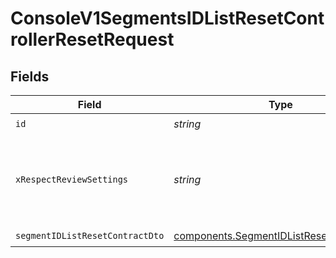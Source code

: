 # ConsoleV1SegmentsIDListResetControllerResetRequest


## Fields

| Field                                                                                                | Type                                                                                                 | Required                                                                                             | Description                                                                                          |
| ---------------------------------------------------------------------------------------------------- | ---------------------------------------------------------------------------------------------------- | ---------------------------------------------------------------------------------------------------- | ---------------------------------------------------------------------------------------------------- |
| `id`                                                                                                 | *string*                                                                                             | :heavy_check_mark:                                                                                   | id                                                                                                   |
| `xRespectReviewSettings`                                                                             | *string*                                                                                             | :heavy_minus_sign:                                                                                   | Optional header to respect review settings for mutation endpoints.                                   |
| `segmentIDListResetContractDto`                                                                      | [components.SegmentIDListResetContractDto](../../models/components/segmentidlistresetcontractdto.md) | :heavy_check_mark:                                                                                   | N/A                                                                                                  |